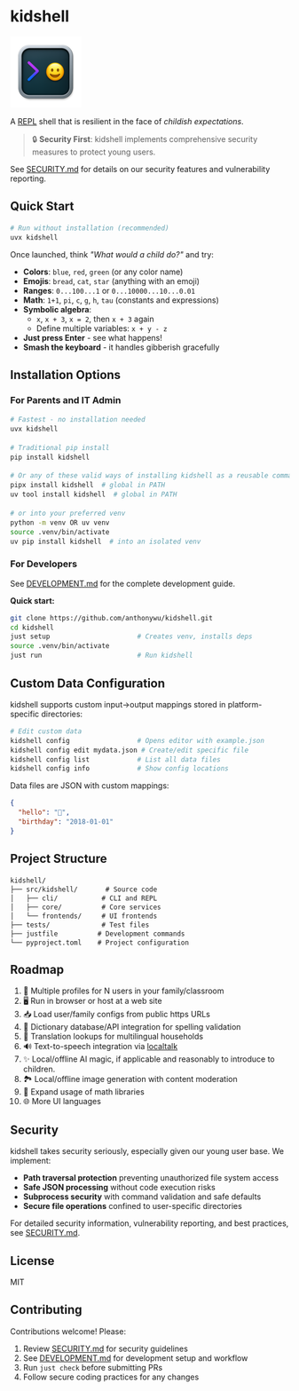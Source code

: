 # kidshell

![icon](./docs/icon-128.png)

A [REPL](https://en.wikipedia.org/wiki/Read%E2%80%93eval%E2%80%93print_loop) shell that is resilient in the face of _childish expectations_.

> 🔒 **Security First**: kidshell implements comprehensive security measures to protect young users.

See [SECURITY.md](SECURITY.md) for details on our security features and vulnerability reporting.

## Quick Start

```bash
# Run without installation (recommended)
uvx kidshell
```

Once launched, think *"What would a child do?"* and try:

- **Colors**: `blue`, `red`, `green` (or any color name)
- **Emojis**: `bread`, `cat`, `star` (anything with an emoji)
- **Ranges**: `0...100...1` or `0...10000...10...0.01`
- **Math**: `1+1`, `pi`, `c`, `g`, `h`, `tau` (constants and expressions)
- **Symbolic algebra**:
  - `x`, `x + 3`, `x = 2`, then `x + 3` again
  - Define multiple variables: `x + y - z`
- **Just press Enter** - see what happens!
- **Smash the keyboard** - it handles gibberish gracefully

## Installation Options

### For Parents and IT Admin

```bash
# Fastest - no installation needed
uvx kidshell

# Traditional pip install
pip install kidshell

# Or any of these valid ways of installing kidshell as a reusable command
pipx install kidshell  # global in PATH
uv tool install kidshell  # global in PATH

# or into your preferred venv
python -m venv OR uv venv
source .venv/bin/activate
uv pip install kidshell  # into an isolated venv
```

### For Developers

See [DEVELOPMENT.md](DEVELOPMENT.md) for the complete development guide.

**Quick start:**
```bash
git clone https://github.com/anthonywu/kidshell.git
cd kidshell
just setup                      # Creates venv, installs deps
source .venv/bin/activate
just run                        # Run kidshell
```

## Custom Data Configuration

kidshell supports custom input→output mappings stored in platform-specific directories:

```bash
# Edit custom data
kidshell config                 # Opens editor with example.json
kidshell config edit mydata.json # Create/edit specific file
kidshell config list            # List all data files
kidshell config info            # Show config locations
```

Data files are JSON with custom mappings:

```json
{
  "hello": "👋",
  "birthday": "2018-01-01"
}
```

## Project Structure

```
kidshell/
├── src/kidshell/       # Source code
│   ├── cli/           # CLI and REPL
│   ├── core/          # Core services
│   └── frontends/     # UI frontends
├── tests/             # Test files
├── justfile          # Development commands
└── pyproject.toml    # Project configuration
```

## Roadmap

1. 👥 Multiple profiles for N users in your family/classroom
1. 🖥 Run in browser or host at a web site
1. 📥 Load user/family configs from public https URLs
1. 📖 Dictionary database/API integration for spelling validation
1. 💬 Translation lookups for multilingual households
1. 🔊 Text-to-speech integration via [localtalk](https://github.com/anthonywu/localtalk)
1. ✨ Local/offline AI magic, if applicable and reasonably to introduce to children.
1. 🏞 Local/offline image generation with content moderation
1. 🧮 Expand usage of math libraries
1. 🌐 More UI languages

## Security

kidshell takes security seriously, especially given our young user base. We implement:

- **Path traversal protection** preventing unauthorized file system access
- **Safe JSON processing** without code execution risks
- **Subprocess security** with command validation and safe defaults
- **Secure file operations** confined to user-specific directories

For detailed security information, vulnerability reporting, and best practices, see [SECURITY.md](SECURITY.md).

## License

MIT

## Contributing

Contributions welcome! Please:
1. Review [SECURITY.md](SECURITY.md) for security guidelines
2. See [DEVELOPMENT.md](DEVELOPMENT.md) for development setup and workflow
3. Run `just check` before submitting PRs
4. Follow secure coding practices for any changes
